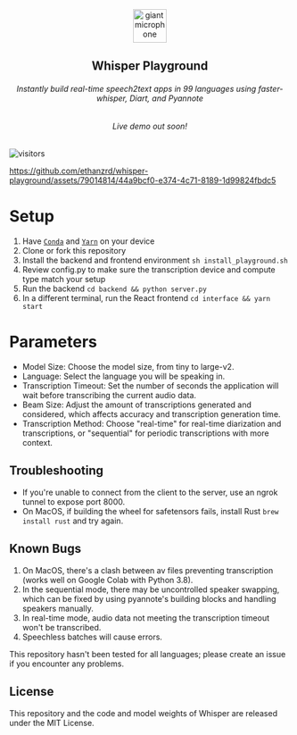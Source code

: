 <div align="center">
  <img width="60px" src="https://user-images.githubusercontent.com/6180201/124313197-cc93f200-db70-11eb-864a-fc65765fc038.png" alt="giant microphone"/>   
 <br/>
  <h2 align="center">Whisper Playground</h2>
  <h6 align="center">Instantly build real-time speech2text apps in 99 languages using faster-whisper, Diart, and Pyannote</h6>
  <h6 align="center">Live demo out soon!</h6>
</div>

![visitors](https://visitor-badge.glitch.me/badge?page_id=saharmor.whisper-playground&left_color=green&right_color=red)



https://github.com/ethanzrd/whisper-playground/assets/79014814/44a9bcf0-e374-4c71-8189-1d99824fbdc5



# Setup
1. Have [`Conda`](https://docs.conda.io/projects/conda/en/latest/user-guide/install/index.html) and [`Yarn`](https://classic.yarnpkg.com/lang/en/docs/install/#mac-stable) on your device 
2. Clone or fork this repository
3. Install the backend and frontend environment `sh install_playground.sh`
4. Review config.py to make sure the transcription device and compute type match your setup
5. Run the backend `cd backend && python server.py`
6. In a different terminal, run the React frontend `cd interface && yarn start`

# Parameters

- Model Size: Choose the model size, from tiny to large-v2.
- Language: Select the language you will be speaking in.
- Transcription Timeout: Set the number of seconds the application will wait before transcribing the current audio data.
- Beam Size: Adjust the amount of transcriptions generated and considered, which affects accuracy and transcription generation time.
- Transcription Method: Choose "real-time" for real-time diarization and transcriptions, or "sequential" for periodic transcriptions with more context.

## Troubleshooting

- If you're unable to connect from the client to the server, use an ngrok tunnel to expose port 8000.
- On MacOS, if building the wheel for safetensors fails, install Rust `brew install rust` and try again.

## Known Bugs

1. On MacOS, there's a clash between av files preventing transcription (works well on Google Colab with Python 3.8).
2. In the sequential mode, there may be uncontrolled speaker swapping, which can be fixed by using pyannote's building blocks and handling speakers manually.
3. In real-time mode, audio data not meeting the transcription timeout won't be transcribed.
4. Speechless batches will cause errors.

This repository hasn't been tested for all languages; please create an issue if you encounter any problems.

## License

This repository and the code and model weights of Whisper are released under the MIT License.
